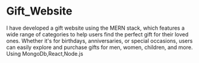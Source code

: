 
# Gift_Website
I have developed a gift website using the MERN stack, which features a wide range of categories to help users find the perfect gift for their loved ones. Whether it's for birthdays, anniversaries, or special occasions, users can easily explore and purchase gifts for men, women, children, and more. Using MongoDb,React,Node.js



